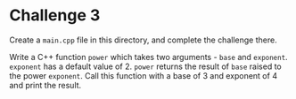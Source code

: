 # Challenge 3

Create a `main.cpp` file in this directory, and complete the challenge there.

Write a C++ function `power` which takes two arguments - `base` and `exponent`. `exponent` has a default value of 2. `power` returns the result of `base` raised to the power `exponent`. Call this function with a base of 3 and exponent of 4 and print the result.
